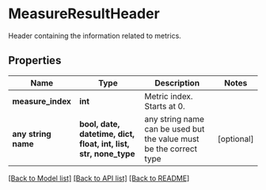 # MeasureResultHeader

Header containing the information related to metrics.

## Properties
Name | Type | Description | Notes
------------ | ------------- | ------------- | -------------
**measure_index** | **int** | Metric index. Starts at 0. | 
**any string name** | **bool, date, datetime, dict, float, int, list, str, none_type** | any string name can be used but the value must be the correct type | [optional]

[[Back to Model list]](../README.md#documentation-for-models) [[Back to API list]](../README.md#documentation-for-api-endpoints) [[Back to README]](../README.md)


